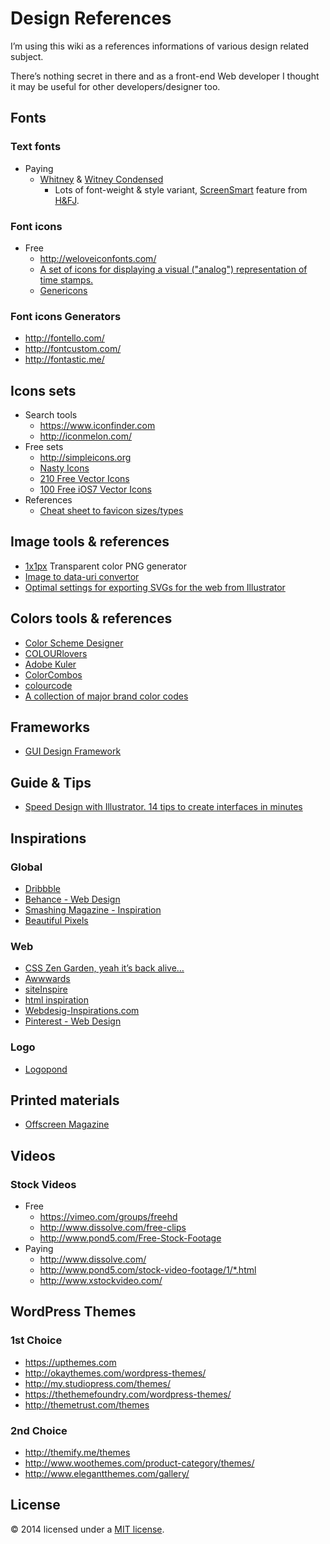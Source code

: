 # Design References

I’m using this wiki as a references informations of various design related subject.

There’s nothing secret in there and as a front-end Web developer I thought it may be useful for other developers/designer too.

## Fonts
### Text fonts
* Paying
  * [Whitney](http://www.typography.com/fonts/whitney/overview/) & [Witney Condensed](http://www.typography.com/fonts/whitney-condensed/overview/)
    * Lots of font-weight & style variant, [ScreenSmart](http://www.typography.com/cloud/the-fonts/index.php#screensmart-fonts) feature from [H&FJ](http://www.typography.com/).

### Font icons
* Free
  * http://weloveiconfonts.com/
  * [A set of icons for displaying a visual ("analog") representation of time stamps.](https://github.com/proevo/PE-Analog-Clock-icon-font)
  * [Genericons](http://genericons.com/)

### Font icons Generators
* http://fontello.com/
* http://fontcustom.com/
* http://fontastic.me/

## Icons sets
* Search tools
  * https://www.iconfinder.com
  * http://iconmelon.com/
* Free sets
  * http://simpleicons.org
  * [Nasty Icons](http://nastyicons.com/)
  * [210 Free Vector Icons](http://www.webalys.com/minicons/icons-free-pack.php)
  * [100 Free iOS7 Vector Icons](http://www.streamlineicons.com/free-icons.html)
* References
  * [Cheat sheet to favicon sizes/types](https://github.com/audreyr/favicon-cheat-sheet)

## Image tools & references
* [1x1px](http://www.1x1px.me/) Transparent color PNG generator
* [Image to data-uri convertor](http://websemantics.co.uk/online_tools/image_to_data_uri_convertor/) 
* [Optimal settings for exporting SVGs for the web from Illustrator](http://stackoverflow.com/a/13238555/330433)

## Colors tools & references
* [Color Scheme Designer](http://colorschemedesigner.com/)
* [COLOURlovers](http://www.colourlovers.com/)
* [Adobe Kuler](https://kuler.adobe.com/)
* [ColorCombos](http://www.colorcombos.com/)
* [colourcode](http://colourco.de/)
* [A collection of major brand color codes](http://brandcolors.net/)

## Frameworks
* [GUI Design Framework](http://www.webalys.com/design-interface-application-framework.php)

## Guide & Tips
* [Speed Design with Illustrator. 14 tips to create interfaces in minutes](http://www.designsprint.net/)

## Inspirations
### Global
* [Dribbble](http://dribbble.com/)
* [Behance - Web Design](http://www.behance.net/search?field=102)
* [Smashing Magazine - Inspiration](http://www.smashingmagazine.com/category/inspiration/)
* [Beautiful Pixels](https://beautifulpixels.com/)

### Web
* [CSS Zen Garden, yeah it’s back alive…](http://www.csszengarden.com/)
* [Awwwards](http://www.awwwards.com/)
* [siteInspire](http://www.siteinspire.com/)
* [html inspiration](http://htmlinspiration.com/)
* [Webdesig-Inspirations.com](http://www.webdesign-inspiration.com/)
* [Pinterest - Web Design](http://www.pinterest.com/search/pins/?q=web%20design)

### Logo
* [Logopond](http://logopond.com/)


## Printed materials
* [Offscreen Magazine](http://www.offscreenmag.com/)

## Videos
### Stock Videos
* Free
  * https://vimeo.com/groups/freehd
  * http://www.dissolve.com/free-clips
  * http://www.pond5.com/Free-Stock-Footage
* Paying
  * http://www.dissolve.com/
  * http://www.pond5.com/stock-video-footage/1/*.html
  * http://www.xstockvideo.com/

## WordPress Themes

### 1st Choice
* https://upthemes.com
* http://okaythemes.com/wordpress-themes/
* http://my.studiopress.com/themes/
* https://thethemefoundry.com/wordpress-themes/
* http://themetrust.com/themes

### 2nd Choice
* http://themify.me/themes
* http://www.woothemes.com/product-category/themes/
* http://www.elegantthemes.com/gallery/

## License
© 2014 licensed under a [MIT license](http://jpsirois.mit-license.org/license.html).
